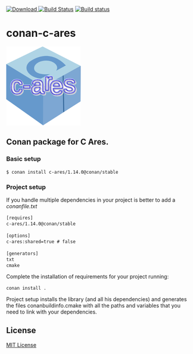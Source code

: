 [![Download](https://api.bintray.com/packages/conan-community/conan/c-ares%3Aconan/images/download.svg?version=1.14.0%3Astable) ](https://bintray.com/conan-community/conan/c-ares%3Aconan/1.14.0%3Astable/link)
[![Build Status](https://travis-ci.org/conan-community/conan-c-ares.svg?branch=release%2F1.14.0)](https://travis-ci.org/conan-community/conan-c-ares)
[![Build status](https://ci.appveyor.com/api/projects/status/github/conan-community/conan-c-ares?svg=true)](https://ci.appveyor.com/project/conan-community/conan-c-ares)

# conan-c-ares

![Conan C Ares](logo.png)

## Conan package for C Ares.

### Basic setup

    $ conan install c-ares/1.14.0@conan/stable

### Project setup

If you handle multiple dependencies in your project is better to add a *conanfile.txt*

    [requires]
    c-ares/1.14.0@conan/stable

    [options]
    c-ares:shared=true # false

    [generators]
    txt
    cmake

Complete the installation of requirements for your project running:

    conan install .

Project setup installs the library (and all his dependencies) and generates the files conanbuildinfo.cmake with all the paths and variables that you need to link with your dependencies.

## License

[MIT License](LICENSE)
